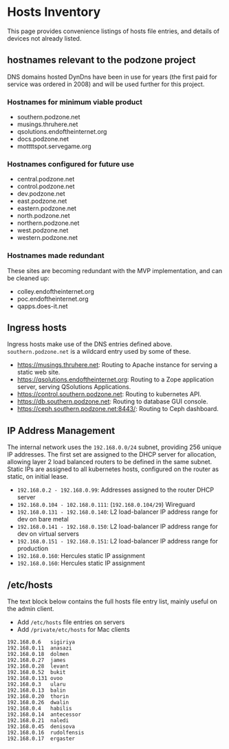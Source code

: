 # Hosts Inventory

This page provides convenience listings of hosts file entries, and details of devices not already listed.

## hostnames relevant to the podzone project

DNS domains hosted DynDns have been in use for years (the first paid for service was ordered in 2008) and will be used further for this project.

### Hostnames for minimum viable product

- southern.podzone.net
- musings.thruhere.net
- qsolutions.endoftheinternet.org
- docs.podzone.net
- mottttspot.servegame.org

### Hostnames configured for future use

- central.podzone.net
- control.podzone.net
- dev.podzone.net
- east.podzone.net
- eastern.podzone.net
- north.podzone.net
- northern.podzone.net
- west.podzone.net
- western.podzone.net

### Hostnames made redundant

These sites are becoming redundant with the MVP implementation, and can be cleaned up:

- colley.endoftheinternet.org
- poc.endoftheinternet.org
- qapps.does-it.net

## Ingress hosts

Ingress hosts make use of the DNS entries defined above. `southern.podzone.net` is a wildcard entry used by some of these.

- <https://musings.thruhere.net>: Routing to Apache instance for serving a static web site.
- <https://qsolutions.endoftheinternet.org>: Routing to a Zope application server, serving QSolutions Applications.
- <https://control.southern.podzone.net>: Routing to kubernetes API.
- <https://db.southern.podzone.net>: Routing to database GUI console.
- <https://ceph.southern.podzone.net:8443/>: Routing to Ceph dashboard.

## IP Address Management

The internal network uses the `192.168.0.0/24` subnet, providing 256 unique IP addresses. The first set are assigned to the DHCP server for allocation, allowing layer 2 load balanced routers to be defined in the same subnet. Static IPs are assigned to all kubernetes hosts, configured on the router as static, on initial lease.

- `192.168.0.2 - 192.168.0.99`: Addresses assigned to the router DHCP server
- `192.168.0.104 - 102.168.0.111`: (`192.168.0.104/29`) Wireguard
- `192.168.0.131 - 192.168.0.140`: L2 load-balancer IP address range for dev on bare metal
- `192.168.0.141 - 192.168.0.150`: L2 load-balancer IP address range for dev on virtual servers
- `192.168.0.151 - 192.168.0.151`: L2 load-balancer IP address range for production
- `192.168.0.160`: Hercules static IP assignment
- `192.168.0.160`: Hercules static IP assignment

## /etc/hosts

The text block below contains the full hosts file entry list, mainly useful on the admin client.

- Add `/etc/hosts` file entries on servers
- Add `/private/etc/hosts` for Mac clients

```text
192.168.0.6   sigiriya
192.168.0.11  anasazi
192.168.0.18  dolmen
192.168.0.27  james
192.168.0.28  levant
192.168.0.52  bukit
192.168.0.131 ovoo
192.168.0.3   ularu
192.168.0.13  balin
192.168.0.20  thorin
192.168.0.26  dwalin
192.168.0.4   habilis
192.168.0.14  antecessor
192.168.0.21  naledi
192.168.0.45  denisova
192.168.0.16  rudolfensis
192.168.0.17  ergaster
```

